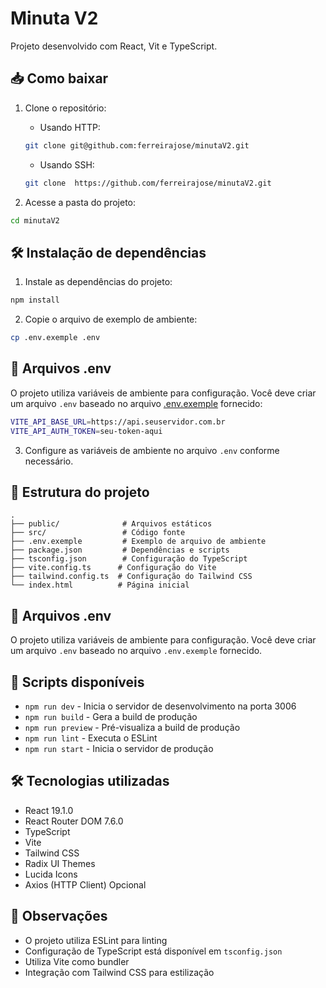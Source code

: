 # Minuta V2

Projeto desenvolvido com React, Vit e TypeScript.

## 📥 Como baixar

1. Clone o repositório:

   - Usando HTTP:
   ```bash
   git clone git@github.com:ferreirajose/minutaV2.git
   ```

   - Usando SSH:
   ```bash
   git clone  https://github.com/ferreirajose/minutaV2.git
   ```

2. Acesse a pasta do projeto:
```bash
cd minutaV2
```

## 🛠️ Instalação de dependências

1. Instale as dependências do projeto:
```bash
npm install
```

2. Copie o arquivo de exemplo de ambiente:
```bash
cp .env.exemple .env
```

## 🔐 Arquivos .env

O projeto utiliza variáveis de ambiente para configuração. Você deve criar um arquivo `.env` baseado no arquivo [.env.exemple](cci:7://file:///c:/seu_usuario/minutaV2/.env.exemple:0:0-0:0) fornecido:

```bash
VITE_API_BASE_URL=https://api.seuservidor.com.br
VITE_API_AUTH_TOKEN=seu-token-aqui
```

3. Configure as variáveis de ambiente no arquivo `.env` conforme necessário.

## 📁 Estrutura do projeto

```
.
├── public/              # Arquivos estáticos
├── src/                 # Código fonte
├── .env.exemple         # Exemplo de arquivo de ambiente
├── package.json         # Dependências e scripts
├── tsconfig.json        # Configuração do TypeScript
├── vite.config.ts      # Configuração do Vite
├── tailwind.config.ts  # Configuração do Tailwind CSS
└── index.html          # Página inicial
```

## 🔐 Arquivos .env

O projeto utiliza variáveis de ambiente para configuração. Você deve criar um arquivo `.env` baseado no arquivo `.env.exemple` fornecido.

## 🚀 Scripts disponíveis

- `npm run dev` - Inicia o servidor de desenvolvimento na porta 3006
- `npm run build` - Gera a build de produção
- `npm run preview` - Pré-visualiza a build de produção
- `npm run lint` - Executa o ESLint
- `npm run start` - Inicia o servidor de produção

## 🛠️ Tecnologias utilizadas

- React 19.1.0
- React Router DOM 7.6.0
- TypeScript
- Vite
- Tailwind CSS
- Radix UI Themes
- Lucida Icons
- Axios (HTTP Client) Opcional

## 📝 Observações

- O projeto utiliza ESLint para linting
- Configuração de TypeScript está disponível em `tsconfig.json`
- Utiliza Vite como bundler
- Integração com Tailwind CSS para estilização
